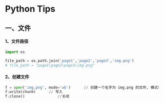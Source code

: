 # Python Tips

## 一、文件

#### 1、文件路径

```py
import os

file_path = os.path.join('page1','page2','page3','img.png')
# file_path = "page1\page2\page3\img.png"
```

#### 2、创建文件

```python
f = open('img.png', mode='wb')		// 创建一个名字为 img.png 的文件, 模式写入
f.write(chunk)		// 写入
f.close()				//关闭
```

